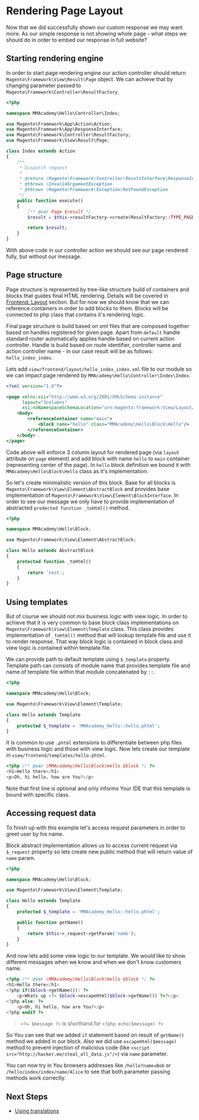 # Rendering Page Layout

Now that we did successfully shown our custom response we may want more.
As our simple response is not showing whole page - what steps we should do in order to embed our response in full website?

## Starting rendering engine

In order to start page rendering engine our action controller should return `Magento\Framework\View\Result\Page` object.
We can achieve that by changing parameter passed to `Magento\Framework\Controller\ResultFactory`.

```php
<?php

namespace MMAcademy\Hello\Controller\Index;

use Magento\Framework\App\Action\Action;
use Magento\Framework\App\ResponseInterface;
use Magento\Framework\Controller\ResultFactory;
use Magento\Framework\View\Result\Page;

class Index extends Action
{
    /**
     * Dispatch request
     *
     * @return \Magento\Framework\Controller\ResultInterface|ResponseInterface
     * @throws \InvalidArgumentException
     * @throws \Magento\Framework\Exception\NotFoundException
     */
    public function execute()
    {
        /** @var Page $result */
        $result = $this->resultFactory->create(ResultFactory::TYPE_PAGE);

        return $result;
    }
}
```

With above code in our controller action we should see our page rendered fully, but without our message.

## Page structure

Page structure is represented by tree-like structure build of containers and blocks that guides final HTML rendering.
Details will be covered in [Frontend: Layout](/frontend/layout/overview.md) section.
But for now we should know that we can reference containers in order to add blocks to them.
Blocks will be connected to php class that contains it's rendering logic.

Final page structure is build based on xml files that are composed together based on handles registered for given page.
Apart from `default` handle standard router automatically applies handle based on current action controller.
Handle is build based on route identifier, controller name and action controller name - in our case result will be as follows: `hello_index_index`.

Lets add `view/frontend/layout/hello_index_index.xml` file to our module so we can impact page rendered by `MMAcademy\Hello\Controller\Index\Index`. 

```xml
<?xml version="1.0"?>

<page xmlns:xsi="http://www.w3.org/2001/XMLSchema-instance"
      layout="3columns"
      xsi:noNamespaceSchemaLocation="urn:magento:framework:View/Layout/etc/page_configuration.xsd">
    <body>
        <referenceContainer name="main">
            <block name="hello" class="MMAcademy\Hello\Block\Hello"/>
        </referenceContainer>
    </body>
</page>
```

Code above will enforce 3 column layout for rendered page (via `layout` attribute on `page` element) and add block with name `hello` to `main` container (representing center of the page).
In `hello` block definition we bound it with `MMAcademy\Hello\Block\Hello` class as it's implementation.

So let's create minimalistic version of this block.
Base for all blocks is `Magento\Framework\View\Element\AbstractBlock` and provides base implementation of `Magento\Framework\View\Element\BlockInterface`.
In order to see our message we only have to provide implementation of abstracted `prodected function _toHtml()` method.

```php
<?php

namespace MMAcademy\Hello\Block;

use Magento\Framework\View\Element\AbstractBlock;

class Hello extends AbstractBlock
{
    protected function _toHtml()
    {
        return 'test';
    }
}
```

## Using templates

But of course we should not mix business logic with view logic.
In order to achieve that it is very common to base block class implementations on `Magento\Framework\View\Element\Template` class.
This class provides implementation of `_toHtml()` method that will lookup template file and use it to render response.
That way block logic is contained in block class and view logic is contained within template file.

We can provide path to default template using `$_template` property.
Template path can consists of module name that provides template file and name of template file within that module concatenated by `::`.

```php
<?php

namespace MMAcademy\Hello\Block;

use Magento\Framework\View\Element\Template;

class Hello extends Template
{
    protected $_template = 'MMAcademy_Hello::hello.phtml';
}
```

It is common to use `.phtml` extensions to differentiate between php files with business logic and those with view logic.
Now lets create our template in `view/frontend/templates/hello.phtml`.

```php
<?php /** @var \MMAcademy\Hello\Block\Hello $block */ ?>
<h1>Hello there</h1>
<p>Oh, hi hello, how are You?</p>
```

Note that first line is optional and only informs Your IDE that this template is bound with specific class.

## Accessing request data 

To finish up with this example let's access request parameters in order to greet user by his name.

Block abstract implementation allows us to access current request via `$_request` property so lets create new public method that will return value of `name` param.

```php
<?php

namespace MMAcademy\Hello\Block;

use Magento\Framework\View\Element\Template;

class Hello extends Template
{
    protected $_template = 'MMAcademy_Hello::hello.phtml';

    public function getName()
    {
        return $this->_request->getParam('name');
    }
}
```

And now lets add some view logic to our template.
We would like to show different messages when we know and when we don't know customers name.

```php
<?php /** @var \MMAcademy\Hello\Block\Hello $block */ ?>
<h1>Hello there</h1>
<?php if($block->getName()): ?>
    <p>Whats up <?= $block->escapeHtml($block->getName()) ?>?</p>
<?php else: ?>
    <p>Oh, hi hello, how are You?</p>
<?php endif ?>
```

> `<?= $message ?>` is shorthand for `<?php echo($message) ?>`

So You can see that we added `if` statement based on result of `getName()` method we added in our block.
Also we did use `escapeHtml($message)` method to prevent injection of malicious code (like `<script src="http://hacker.me/steal_all_data.js"/>`) via `name` parameter.

You can now try in You browsers addresses like `/hello?name=Bob` or `/hello/index/index/name/Alice` to see that both parameter passing methods work correctly.

## Next Steps

* [Using translations](translations.md)


